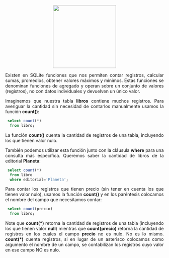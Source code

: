 <div align="justify">

<div align="center">
<img src="https://www.comunidadbaratz.com/wp-content/uploads/Sabes-cuales-son-los-libros-mas-vendidos-de-2017-a-traves-de-Internet-en-Espana.jpg" width="200px"/>
</div>

Existen en SQLite funciones que nos permiten contar registros, calcular sumas, promedios, obtener valores máximos y mínimos. Estas funciones se denominan funciones de agregado y operan sobre un conjunto de valores (registros), no con datos individuales y devuelven un único valor.

Imaginemos que nuestra tabla __libros__ contiene muchos registros. Para averiguar la cantidad sin necesidad de contarlos manualmente usamos la función __count()__:

```sql
 select count(*)
  from libro;
```

La función __count()__ cuenta la cantidad de registros de una tabla, incluyendo los que tienen valor nulo.

También podemos utilizar esta función junto con la cláusula __where__ para una consulta más específica. Queremos saber la cantidad de libros de la editorial __Planeta__:

```sql
 select count(*)
  from libro
  where editorial='Planeta';
```

Para contar los registros que tienen precio (sin tener en cuenta los que tienen valor nulo), usamos la función __count()__ y en los paréntesis colocamos el nombre del campo que necesitamos contar:

```sql
 select count(precio)
  from libro;
```

Note que __count(*)__ retorna la cantidad de registros de una tabla (incluyendo los que tienen valor __null__) mientras que __count(precio)__ retorna la cantidad de registros en los cuales el campo __precio__ no es nulo. No es lo mismo. __count(*)__ cuenta registros, si en lugar de un asterisco colocamos como argumento el nombre de un campo, se contabilizan los registros cuyo valor en ese campo NO es nulo.
</div>